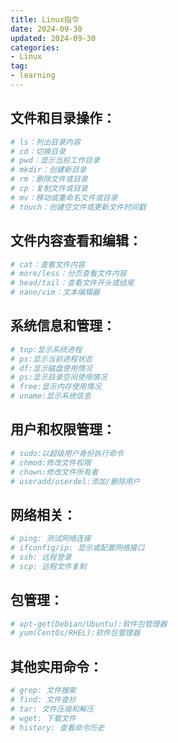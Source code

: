 ```yaml
---
title: Linux指令
date: 2024-09-30
updated: 2024-09-30
categories: 
- Linux
tag:
- learning
---
```


## 文件和目录操作：
```bash
# ls：列出目录内容
# cd：切换目录
# pwd：显示当前工作目录
# mkdir：创建新目录
# rm：删除文件或目录
# cp：复制文件或目录
# mv：移动或重命名文件或目录
# touch：创建空文件或更新文件时间戳
``` 

## 文件内容查看和编辑：
```bash
# cat：查看文件内容
# more/less：分页查看文件内容
# head/tail：查看文件开头或结尾
# nano/vim：文本编辑器
``` 

## 系统信息和管理：
```bash
# top:显示系统进程
# ps:显示当前进程状态
# df:显示磁盘使用情况
# ps:显示目录空间使用情况
# free:显示内存使用情况
# uname:显示系统信息
``` 

## 用户和权限管理：
```bash
# sudo:以超级用户身份执行命令
# chmod:修改文件权限
# chown:修改文件所有者
# useradd/userdel:添加/删除用户
```

## 网络相关：
```bash
# ping: 测试网络连接
# ifconfig/ip: 显示或配置网络接口
# ssh: 远程登录
# scp: 远程文件复制
```

## 包管理：
```bash
# apt-get(Debian/Ubuntu):软件包管理器
# yum(CentOs/RHEL):软件包管理器
```

## 其他实用命令：
```bash 
# grep: 文件搜索
# find: 文件查抄
# tar: 文件压缩和解压
# wget: 下载文件
# history: 查看命令历史
```
